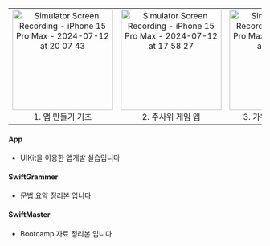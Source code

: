 <table>
    <tr>
        <td align="center">
            <img src="https://github.com/user-attachments/assets/c8c6815a-b3e9-4a22-b77b-b9eef06dd61b" alt="Simulator Screen Recording - iPhone 15 Pro Max - 2024-07-12 at 20 07 43" style="width: 200px;">
            <br>
            <figcaption>1. 앱 만들기 기초</figcaption>
        </td>
        <td align="center">
            <img src="https://github.com/user-attachments/assets/19f6dd1b-2ec8-42e7-99ea-d75072aba3fe" alt="Simulator Screen Recording - iPhone 15 Pro Max - 2024-07-12 at 17 58 27" style="width: 200px;">
            <br>
            <figcaption>2. 주사위 게임 앱</figcaption>
        </td>
        <td align="center">
            <img src="https://github.com/user-attachments/assets/b687a148-7f5f-4685-acb2-a972ae672429" alt="Simulator Screen Recording - iPhone 15 Pro Max - 2024-07-12 at 19 58 14" style="width: 200px;">
            <br>
            <figcaption>3. 가위바위보 게임 앱</figcaption>
        </td>
    </tr>
</table>
  
#### App
- UIKit을 이용한 앱개발 실습입니다

#### SwiftGrammer
- 문법 요약 정리본 입니다

#### SwiftMaster
- Bootcamp 자료 정리본 입니다

